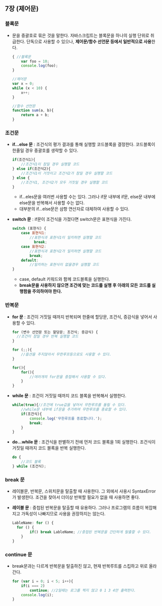 ## 7장 (제어문)

### 블록문

- 문을 중괄호로 묶은 것을 말한다. 자바스크립트는 블록문을 하나의 실행 단위로 취급한다. 단독으로 사용할 수 있으나, **제어문/함수 선언문 등에서 일반적으로 사용**한다.

  ```javascript
  { //블록문
      var foo = 10;
      console.log(foo);
  }

  //제어문
  var x = 0;
  while (x < 10) {
      x++;
  }

  //함수 선언문
  function sum(a, b){
      return a + b;
  }
  ```

### 조건문

- **if...else 문** : 조건식의 평가 결과를 통해 실행할 코드블록을 결정한다.  코드블록이 한줄일 경우 중괄호를 생략할 수 있다.

  ```javascript
  if(조건식1){
      //조건식1이 참일 경우 실행할 코드
  } else if(조건식2){
      //조건식1이 거짓이고 조건식2가 참일 경우 실행할 코드
  } else {
      //조건식1, 조건식2가 모두 거짓일 경우 실행할 코드
  }
  ```

  - if...eles문을 여러번 사용할 수는 있다. 그러나 if문 내부에 if문, else문 내부에 else문을 반복해서 사용할 수는 없다.
  - 대부분의 if...else문은 삼항 연산자로 대체하여 사용할 수 있다.

- **switch 문** : if문이 조건식을 가졌다면 switch문은 표현식을 가진다.

  ```javascript
  switch (표현식) {
      case 표현식1:
          //표현식과 표현식1이 일치하면 실행할 코드
         	break;
      case 표현식2:
          //표현식과 표현식2가 일치하면 실행할 코드
          break;
      default:
          //일치하는 표현식이 없을경우 실행할 코드
  }
  ```

  - case, default 키워드와 함께 코드블록을 실행한다.
  - **break문을 사용하지 않으면 조건에 맞는 코드를 실행 후 아래의 모든 코드를 실행함을 주의하여야 한다.**

### 반복문

- **for 문** : 조건이 거짓일 때까지 반복되며 한줄에 할당문, 조건식, 증감식을 넣어서 사용할 수 있다.

  ```javascript
  for (변수 선언문 또는 할당문; 조건식; 증감식) {
  	//조건이 참일 경우 반복 실행할 코드
  }

  for (;;){
      //옵션을 주지않아서 무한루프등으로도 사용할 수 있다.
  }

  for(){
      for(){
          //여러개의 for문을 중첩해서 사용할 수 있다.
      }
  }
  ```

- **while 문** : 조건이 거짓일 때까지 코드 블록을 반복해서 실행한다.

  ```javascript
  while(true){//조건에 true값을 넣어서 무한루프를 돌릴 수 있다.
      //while문 내부에 if문을 추가하여 무한루프를 종료할 수 있다.
      if(조건식){
          console.log('무한루프를 종료합니다.');
          break;
      }
  }
  ```

- **do...while 문** : 조건식을 판별하기 전에 먼저 코드 블록을 1회 실행한다. 조건식이 거짓일 때까지 코드 블록을 반복 실행한다.

  ```javascript
  do {
      //코드 블록
  } while (조건식);
  ```

### break 문

- 레이블문, 반복문, 스위치문을 탈출할 때 사용한다. 그 외에서 사용시 SyntaxError가 발생한다. 조건을 찾아서 더이상 반복할 필요가 없을 때 사용하면 좋다.

- **레이블 문** : 중첩된 반복문을 탈출할 때 유용하다. 그러나 프로그램의 흐름이 복잡해지고 가독성이 나빠지므로 사용을 권장하지는 않는다.

  ```javascript
  LableName: for () {
  	for () {
          if() break LableName; //중첩된 반복문을 간단하게 탈출할 수 있다.
      }
  }
  ```

### continue 문

- break문과는 다르게 반복문을 탈출하진 않고, 현재 반복루트를 스킵하고 위로 올라간다.

  ```javascript
  for (var i = 0; i < 5; i++){
      if(i === 2)
          continue; //2일때는 로그를 찍지 않고 0 1 3 4만 출력한다.
      console.log(i);
  }
  ```